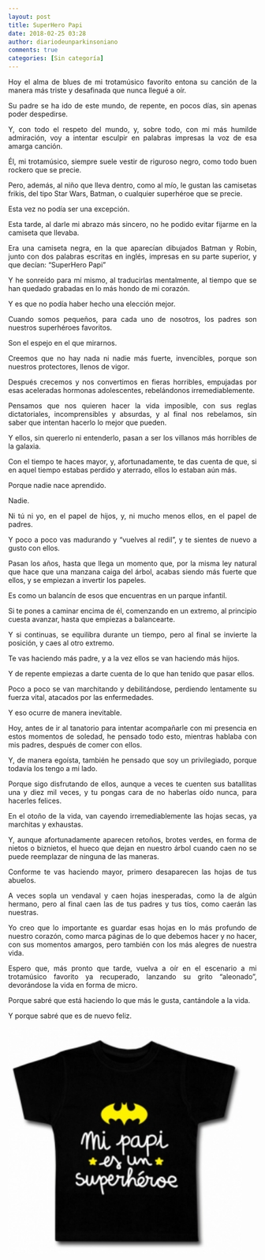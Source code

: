 ```yaml
---
layout: post
title: SuperHero Papi
date: 2018-02-25 03:28
author: diariodeunparkinsoniano
comments: true
categories: [Sin categoría]
---
```

<p style="text-align:justify;">Hoy el alma de blues de mi trotamúsico favorito entona su canción de la manera más triste y desafinada que nunca llegué a oír.</p>
<p style="text-align:justify;">Su padre se ha ido de este mundo, de repente, en pocos días, sin apenas poder despedirse.</p>
<p style="text-align:justify;">Y, con todo el respeto del mundo, y, sobre todo, con mi más humilde admiración, voy a intentar esculpir en palabras impresas la voz de esa amarga canción.</p>
<p style="text-align:justify;">Él, mi trotamúsico, siempre suele vestir de riguroso negro, como todo buen rockero que se precie.</p>
<p style="text-align:justify;">Pero, además, al niño que lleva dentro, como al mío, le gustan las camisetas frikis, del tipo Star Wars, Batman, o cualquier superhéroe que se precie.</p>
<p style="text-align:justify;">Esta vez no podía ser una excepción.</p>
<p style="text-align:justify;">Esta tarde, al darle mi abrazo más sincero, no he podido evitar fijarme en la camiseta que llevaba.</p>
<p style="text-align:justify;">Era una camiseta negra, en la que aparecían dibujados Batman y Robin, junto con dos palabras escritas en inglés, impresas en su parte superior, y que decían: “SuperHero Papi”</p>
<p style="text-align:justify;">Y he sonreído para mí mismo, al traducirlas mentalmente, al tiempo que se han quedado grabadas en lo más hondo de mi corazón.</p>
<p style="text-align:justify;">Y es que no podía haber hecho una elección mejor.</p>
<p style="text-align:justify;">Cuando somos pequeños, para cada uno de nosotros, los padres son nuestros superhéroes favoritos.</p>
<p style="text-align:justify;">Son el espejo en el que mirarnos.</p>
<p style="text-align:justify;">Creemos que no hay nada ni nadie más fuerte, invencibles, porque son nuestros protectores, llenos de vigor.</p>
<p style="text-align:justify;">Después crecemos y nos convertimos en fieras horribles, empujadas por esas aceleradas hormonas adolescentes, rebelándonos irremediablemente.</p>
<p style="text-align:justify;">Pensamos que nos quieren hacer la vida imposible, con sus reglas dictatoriales, incomprensibles y absurdas, y al final nos rebelamos, sin saber que intentan hacerlo lo mejor que pueden.</p>
<p style="text-align:justify;">Y ellos, sin quererlo ni entenderlo, pasan a ser los villanos más horribles de la galaxia.</p>
<p style="text-align:justify;">Con el tiempo te haces mayor, y, afortunadamente, te das cuenta de que, si en aquel tiempo estabas perdido y aterrado, ellos lo estaban aún más.</p>
<p style="text-align:justify;">Porque nadie nace aprendido.</p>
<p style="text-align:justify;">Nadie.</p>
<p style="text-align:justify;">Ni tú ni yo, en el papel de hijos, y, ni mucho menos ellos, en el papel de padres.</p>
<p style="text-align:justify;">Y poco a poco vas madurando y “vuelves al redil”, y te sientes de nuevo a gusto con ellos.</p>
<p style="text-align:justify;">Pasan los años, hasta que llega un momento que, por la misma ley natural que hace que una manzana caiga del árbol, acabas siendo más fuerte que ellos, y se empiezan a invertir los papeles.</p>
<p style="text-align:justify;">Es como un balancín de esos que encuentras en un parque infantil.</p>
<p style="text-align:justify;">Si te pones a caminar encima de él, comenzando en un extremo, al principio cuesta avanzar, hasta que empiezas a balancearte.</p>
<p style="text-align:justify;">Y si continuas, se equilibra durante un tiempo, pero al final se invierte la posición, y caes al otro extremo.</p>
<p style="text-align:justify;">Te vas haciendo más padre, y a la vez ellos se van haciendo más hijos.</p>
<p style="text-align:justify;">Y de repente empiezas a darte cuenta de lo que han tenido que pasar ellos.</p>
<p style="text-align:justify;">Poco a poco se van marchitando y debilitándose, perdiendo lentamente su fuerza vital, atacados por las enfermedades.</p>
<p style="text-align:justify;">Y eso ocurre de manera inevitable.</p>
<p style="text-align:justify;">Hoy, antes de ir al tanatorio para intentar acompañarle con mi presencia en estos momentos de soledad, he pensado todo esto, mientras hablaba con mis padres, después de comer con ellos.</p>
<p style="text-align:justify;">Y, de manera egoísta, también he pensado que soy un privilegiado, porque todavía los tengo a mi lado.</p>
<p style="text-align:justify;">Porque sigo disfrutando de ellos, aunque a veces te cuenten sus batallitas una y diez mil veces, y tu pongas cara de no haberlas oído nunca, para hacerles felices.</p>
<p style="text-align:justify;">En el otoño de la vida, van cayendo irremediablemente las hojas secas, ya marchitas y exhaustas.</p>
<p style="text-align:justify;">Y, aunque afortunadamente aparecen retoños, brotes verdes, en forma de nietos o biznietos, el hueco que dejan en nuestro árbol cuando caen no se puede reemplazar de ninguna de las maneras.</p>
<p style="text-align:justify;">Conforme te vas haciendo mayor, primero desaparecen las hojas de tus abuelos.</p>
<p style="text-align:justify;">A veces sopla un vendaval y caen hojas inesperadas, como la de algún hermano, pero al final caen las de tus padres y tus tíos, como caerán las nuestras.</p>
<p style="text-align:justify;">Yo creo que lo importante es guardar esas hojas en lo más profundo de nuestro corazón, como marca páginas de lo que debemos hacer y no hacer, con sus momentos amargos, pero también con los más alegres de nuestra vida.</p>
<p style="text-align:justify;">Espero que, más pronto que tarde, vuelva a oír en el escenario a mi trotamúsico favorito ya recuperado, lanzando su grito “aleonado”, devorándose la vida en forma de micro.</p>
<p style="text-align:justify;">Porque sabré que está haciendo lo que más le gusta, cantándole a la vida.</p>
<p style="text-align:justify;">Y porque sabré que es de nuevo feliz.</p>
<img class="img-fluid"  clasXs="  wp-image-606 aligncenter" src="/assets/images/2018/02/14601135552.jpg" alt="14601135552" width="474" height="459" />

&nbsp;

&nbsp;
